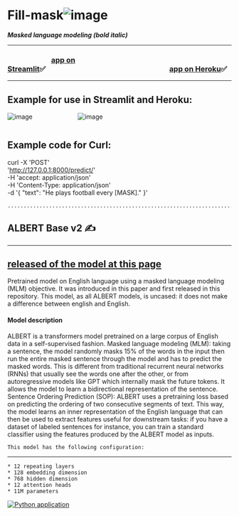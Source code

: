 # Fill-mask![image](https://user-images.githubusercontent.com/80875367/150012330-38df6b01-bee5-4e6b-8def-a8b7abf28579.png)

___Masked language modeling (bold italic)___
__________
### &emsp;&emsp;&emsp;&emsp;&emsp;&emsp;<a href="https://share.streamlit.io/ekaterinavz/fillmask/uber_pickups.py">app on Streamlit</a>&#9989;&emsp;&emsp;&emsp;&emsp;&emsp;&emsp;&emsp;&emsp;&emsp;&emsp;&emsp;&emsp;&emsp;&emsp;&emsp;&emsp;&emsp;<a href="https://fill-mask.herokuapp.com/docs">app on Heroku</a>&#9989;

----

## Example for use in Streamlit and Heroku:

![image](https://user-images.githubusercontent.com/80875367/150005724-29046fa2-8e0f-43f8-b59c-0bc8538e596f.png) 
&emsp;&emsp;&emsp;&emsp;&emsp;&emsp;&emsp;![image](https://user-images.githubusercontent.com/80875367/150077365-52318f18-c6cc-416d-b33a-9b105902bea8.png)
```
```
## Example code for Curl:
   curl -X 'POST' \
  'http://127.0.0.1:8000/predict/' \
  -H 'accept: application/json' \
  -H 'Content-Type: application/json' \
  -d '{
  "text": "He plays football every [MASK]."
   }'
```
...................................................................................................................................
```
   ## ALBERT Base v2 &#9997;
----
[released of the model at this page](https://huggingface.co/albert-base-v2)
----

   Pretrained model on English language using a masked language modeling (MLM) objective. It was introduced in
   this paper and first released in this repository. This model, as all ALBERT models, is uncased: it does not make a difference between english and English.


   #### Model description
  ALBERT is a transformers model pretrained on a large corpus of English data in a self-supervised fashion.
  Masked language modeling (MLM): taking a sentence, the model randomly masks 15% of the words in the input then run the entire masked sentence through the 
  model and has to       predict the masked words. This is different from traditional recurrent neural networks (RNNs) that usually see the words one after 
  the other, or from autoregressive models       like GPT which internally mask the future tokens. It allows the model to learn a bidirectional representation
  of the sentence.
  Sentence Ordering Prediction (SOP): ALBERT uses a pretraining loss based on predicting the ordering of two consecutive segments of text.
  This way, the model learns an inner representation of the English language that can then be used to extract features useful for downstream tasks: 
  if you have a dataset of labeled sentences for instance, you can train a standard classifier using the features produced by the ALBERT model as inputs.
```
This model has the following configuration:
```
__________________________________________________________________________________________________________________________________
	* 12 repeating layers
	* 128 embedding dimension
	* 768 hidden dimension
	* 12 attention heads
	* 11M parameters


[![Python application](https://github.com/EkaterinaVZ/fill-mask/actions/workflows/python-app.yml/badge.svg)](https://github.com/EkaterinaVZ/fill-mask/actions/workflows/python-app.yml)
